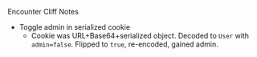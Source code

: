 Encounter Cliff Notes

- Toggle admin in serialized cookie
  - Cookie was URL+Base64+serialized object. Decoded to `User` with `admin=false`. Flipped to `true`, re-encoded, gained admin.


